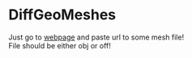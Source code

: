 ﻿# DiffGeoMeshes
Just go to [webpage](https://salih2875.github.io/DiffGeoMeshes/rendermesh) and paste url to some mesh file!\
File should be either obj or off!
